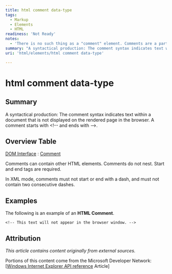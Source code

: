 ```yaml
---
title: html comment data-type
tags:
  - Markup
  - Elements
  - HTML
readiness: 'Not Ready'
notes:
  - 'There is no such thing as a "comment" element. Comments are a part of the HTML syntax. This page should be moved out of the html/elements tree.'
summary: "A syntactical production: The comment syntax indicates text within a document that is not displayed on the rendered page in the browser.\nA comment starts with <!-- and ends with -->.\n"
uri: 'html/elements/html comment data-type'

---
```

# html comment data-type

## Summary

A syntactical production: The comment syntax indicates text within a document that is not displayed on the rendered page in the browser. A comment starts with \<!-- and ends with --\>.

## Overview Table

[DOM Interface](/dom/interface)
:   [Comment](/dom/Comment)

Comments can contain other HTML elements. Comments do not nest. Start and end tags are required.

In XML mode, comments must not start or end with a dash, and must not contain two consecutive dashes.

## Examples

The following is an example of an **HTML Comment**.

    <!-- This text will not appear in the browser window. -->

## Attribution

*This article contains content originally from external sources.*

Portions of this content come from the Microsoft Developer Network: [[Windows Internet Explorer API reference](http://msdn.microsoft.com/en-us/library/ie/hh828809%28v=vs.85%29.aspx) Article]

